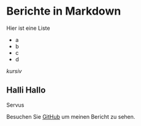 # Berichte in Markdown

Hier ist eine Liste
- a
- b
- c
- d

*kursiv*

## Halli Hallo
Servus

Besuchen Sie [GitHub]([https://github.com](https://github.com/bernroitnerp/4AHITS_ITSE_Bernroitner.Petra/blob/main/Berichte/25_09_15.md) ) um meinen Bericht zu sehen.
